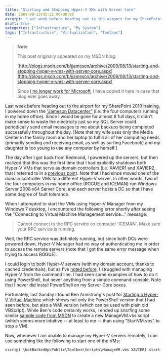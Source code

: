 ```yaml
---
title: "Starting and Stopping Hyper-V VMs with Server Core"
date: 2009-08-13T05:21:00+08:00
excerpt: "Last week before heading out to the airport for my SharePoint 2010 training, I powered down the \"Jameson Datacenter\" (i.e. the four computers running in my home office). Since I would be gone for almost 8 full days, it didn't make sense to waste the electricity..."
draft: true
categories: ["Infrastructure", "My System"]
tags: ["Infrastructure", "Virtualization", "Toolbox"]
---
```


> **Note**
> 
> This post originally appeared on my MSDN blog:
> 
> [http://blogs.msdn.com/b/jjameson/archive/2009/08/13/starting-and-stopping-hyper-v-vms-with-server-core.aspx](http://blogs.msdn.com/b/jjameson/archive/2009/08/13/starting-and-stopping-hyper-v-vms-with-server-core.aspx)
> 
> Since [I no longer work for Microsoft](/blog/jjameson/2011/09/02/last-day-with-microsoft), I have copied it here in case that blog ever goes away.

Last week before heading out to the airport for my SharePoint 2010 training, I powered down the ["Jameson
Datacenter"](/blog/jjameson/2009/09/14/the-jameson-datacenter) (i.e. the four computers running in my home office). Since I would be gone for almost 8 full days, it didn't make sense to waste the electricity just so my SQL Server could periodically send email messages to me about backups being completed successfully throughout the day. [Note that my wife uses only the Media Center in the family room and her laptop to fulfill all of her computing needs (primarily sending and receiving email, as well as surfing Facebook) and my daughter is too young to use any computer by herself.]

The day after I got back from Redmond, I powered up the servers, but then realized that this was the first time that I had explicitly shutdown both Hyper-V VMs that serve as domain controllers (i.e. XAVIER1 and XAVIER2, that I referred to in a [previous post](/blog/jjameson/2008/11/05/server-core-installation-accessing-windows-in-notification-period)). Note that I had since moved one of the domain controller VMs to a different Hyper-V server. In other words, two of the four computers in my home office (ROGUE and ICEMAN) run Windows Server 2008 x64 Server Core, and each server hosts a DC so that I have some degree of fault tolerance.

When I attempted to start the VMs using Hyper-V Manager from my Windows 7 desktop, I encountered the following error shortly after seeing the "Connecting to Virtual Machine Management service..." message:

> Cannot connect to the RPC service on computer 'ICEMAN'. Make sure your RPC service
> is running.

Well, the RPC service was definitely running, but since both DCs were powered down, Hyper-V Manager had no way of authenticating me in order to access the remote servers (note that I got the same error message when trying to access ROGUE).

I could login to both Hyper-V servers (with my domain account, thanks to cached credentials), but as I've [noted before](/blog/jjameson/2008/08/28/some-gotchas-with-remote-administration-of-hyper-v), I struggled with managing Hyper-V from the command line. I had seen some examples of how to do it using PowerShell, but never anything from a simple command console. Note that I never did install PowerShell on my Server Core boxes.

Fortunately, last Sunday I found Ben Armstrong's post for [Starting a Hyper-V Virtual Machine](http://blogs.msdn.com/virtual_pc_guy/archive/2008/01/29/starting-a-hyper-v-virtual-machine.aspx) which shows not only the PowerShell version that I had seen before, but also a WMI version (which can be used with plain old VBScript). While Ben's code certainly works, I ended up snarfing some similar [sample code
from MSDN](http://msdn.microsoft.com/en-us/library/cc723874%28VS.85%29.aspx) to create a new ManageVM.vbs script (which seems more intuitive -- at least to me -- than using "StartVM.vbs" to stop a VM).

Now, whenever I am unable to manage my Hyper-V servers remotely, I can use something like the following to start one of the VMs:

```
cscript \NotBackedUp\Public\Toolbox\Scripts\ManageVM.vbs XAVIER1 start
```

